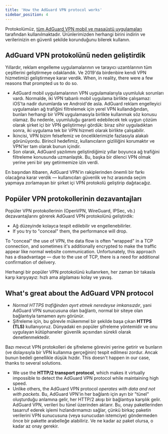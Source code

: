 ```yaml
---
title: 'How the AdGuard VPN protocol works'
sidebar_position: 4
---
```


Protokolümüz, [tüm AdGuard VPN mobil ve masaüstü uygulamaları](https://adguard-vpn.com/welcome.html) tarafından kullanılmaktadır. Ürünlerimizden herhangi birini indirin ve verilerinizin en güvenli şekilde korunduğunu bilerek kullanın.

## AdGuard VPN protokolünü neden geliştirdik

Yıllardır, reklam engelleme uygulamalarının ve tarayıcı uzantılarının tüm çeşitlerini geliştirmeye odaklandık. Ve 2019'da birdenbire kendi VPN hizmetimizi geliştirmeye karar verdik. When, in reality, there were a few reasons that prompted us to do so.

- AdGuard mobil uygulamalarının VPN uygulamalarıyla uyumluluk sorunları vardı. Normalde, iki VPN tabanlı mobil uygulama birlikte çalışamaz: iOS'ta nadir durumlarda ve Android'de asla. AdGuard reklam engelleyici uygulamaları ağ trafiğini filtrelemek için yerel VPN kullandığından, bunları herhangi bir VPN uygulamasıyla birlikte kullanmak söz konusu olamaz. Bu nedenle, uyumluluğu garanti edebilecek tek uygun çözüm olarak şirket içi bir VPN geliştirmeyi gördük: biraz sihir uyguladıktan sonra, iki uygulama tek bir VPN hizmeti olarak birlikte çalışabilir.
- İkincisi, VPN bizim felsefemiz ve önceliklerimizle fazlasıyla alakalı görünüyordu. Birincil hedefimiz, kullanıcıların gizliliğini korumaktır ve VPN'ler tam olarak bunun içindir.
- Son olarak, AdGuard yazılımını geliştirdiğimiz yıllar boyunca ağ trafiğini filtreleme konusunda uzmanlaştık. Bu, başka bir dilenci VPN olmak yerine yeni bir şey getirmemize izin verdi.

En başından itibaren, AdGuard VPN'in rakiplerinden önemli bir farkı olacağına karar verdik — kullanıcıları güvenlik ve hız arasında seçim yapmaya zorlamayan bir şirket içi VPN protokolü geliştirip dağıtacağız.

## Popüler VPN protokollerinin dezavantajları

Popüler VPN protokollerinin (OpenVPN, WireGuard, IPSec, vb.) dezavantajlarını görerek AdGuard VPN protokolünü geliştirdik:

- Ağ düzeyinde kolayca tespit edilebilir ve engellenebilirler.
- If you try to "conceal" them, the performance will drop.

To "conceal" the use of VPN, the data flow is often "wrapped" in a TCP connection, and sometimes it's additionally encrypted to make the traffic appear like normal website communication. Unfortunately, this approach has a disadvantage — due to the use of TCP, there is a need for additional confirmation of delivery.

Herhangi bir popüler VPN protokolünü kullanırken, her zaman bir takasla karşı karşıyayız: hızlı ama algılaması kolay ve yavaş.

## What's great about the AdGuard VPN protocol

- *Normal HTTPS trafiğinden ayırt etmek neredeyse imkansızdır*, yani AdGuard VPN sunucusuna olan bağlantı, normal bir siteye olan bağlantıyla tamamen aynı görünür.
- Şifreleme için, bu görevle mükemmel bir şekilde başa çıkan **HTTPS (TLS)** kullanıyoruz. Dünyadaki en popüler şifreleme yöntemidir ve onu uygulayan kütüphaneler güvenlik açısından sürekli olarak denetlenmektedir.

Bazı mevcut VPN protokolleri de şifreleme görevini yerine getirir ve bunların (ve dolayısıyla bir VPN kullanma gerçeğinin) tespit edilmesi zordur. Ancak bunun bedeli genellikle düşük hızdır. This doesn't happen in our case, thanks to several solutions.

- We use the **HTTP/2 transport protocol**, which makes it virtually impossible to detect the AdGuard VPN protocol while maintaining high speed.
- Unlike others, the AdGuard VPN protocol *operates with data and not with packets*. Bu, AdGuard VPN'in her bağlantı için ayrı bir "tünel" oluşturduğu anlamına gelir, her HTTP/2 akışı bir bağlantıya karşılık gelir. AdGuard VPN, verileri bu tünel üzerinden aktarır. Bu, onay paketlerinden tasarruf ederek işlemi hızlandırmamızı sağlar, çünkü birkaç paketin verilerini VPN sunucusuna (veya sunucudan istemciye) göndermeden önce bir pakette arabelleğe alabiliriz. Ve ne kadar az paket olursa, o kadar az onay gerekir.
